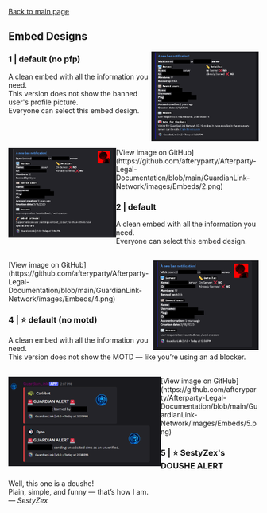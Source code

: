 [Back to main page](https://github.com/afteryparty/Afterparty-Legal-Documentation/blob/main/GuardianLink-Network/README.md)

## Embed Designs

<img align="right" height="180" src="https://raw.githubusercontent.com/afteryparty/Afterparty-Legal-Documentation/main/GuardianLink-Network/images/Embeds/1.png" />  

### 1 | default (no pfp)
A clean embed with all the information you need.  
This version does not show the banned user's profile picture.  
Everyone can select this embed design.  
<br clear="all" />

<img align="left" height="180" src="https://raw.githubusercontent.com/afteryparty/Afterparty-Legal-Documentation/main/GuardianLink-Network/images/Embeds/2.png" />  
[View image on GitHub](https://github.com/afteryparty/Afterparty-Legal-Documentation/blob/main/GuardianLink-Network/images/Embeds/2.png)

### 2 | default
A clean embed with all the information you need.  
Everyone can select this embed design.  
<br clear="all" />

<img align="right" height="180" src="https://raw.githubusercontent.com/afteryparty/Afterparty-Legal-Documentation/main/GuardianLink-Network/images/Embeds/4.png" />  
[View image on GitHub](https://github.com/afteryparty/Afterparty-Legal-Documentation/blob/main/GuardianLink-Network/images/Embeds/4.png)

### 4 | ⭐ default (no motd)
A clean embed with all the information you need.  
This version does not show the MOTD — like you’re using an ad blocker.  
<br clear="all" />

<img align="left" height="180" src="https://raw.githubusercontent.com/afteryparty/Afterparty-Legal-Documentation/main/GuardianLink-Network/images/Embeds/5.png" />  
[View image on GitHub](https://github.com/afteryparty/Afterparty-Legal-Documentation/blob/main/GuardianLink-Network/images/Embeds/5.png)

### 5 | ⭐ SestyZex's DOUSHE ALERT
Well, this one is a doushe!  
Plain, simple, and funny — that’s how I am.  
— *SestyZex*  
<br clear="all" />

